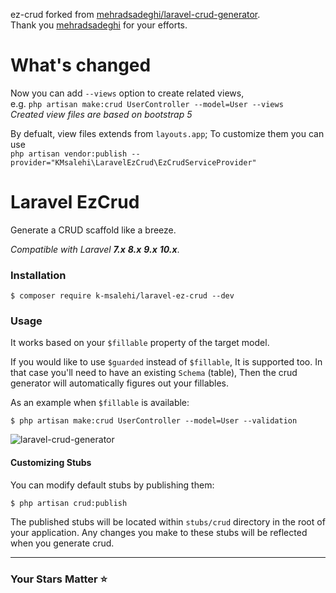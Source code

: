 ez-crud forked from [mehradsadeghi/laravel-crud-generator](https://github.com/mehradsadeghi/laravel-crud-generator).  
Thank you [mehradsadeghi](https://github.com/mehradsadeghi) for your efforts.

# What's changed
Now you can add `--views` option to create related views,  
e.g. `php artisan make:crud UserController --model=User --views`  
*Created view files are based on bootstrap 5*

By defualt, view files extends from `layouts.app`; To customize them you can use  
`php artisan vendor:publish --provider="KMsalehi\LaravelEzCrud\EzCrudServiceProvider"`


# Laravel EzCrud
Generate a CRUD scaffold like a breeze.

*Compatible with Laravel **7.x** **8.x** **9.x** **10.x***.

### Installation
`$ composer require k-msalehi/laravel-ez-crud --dev`

### Usage
It works based on your `$fillable` property of the target model.

If you would like to use `$guarded` instead of `$fillable`, It is supported too. 
In that case you'll need to have an existing `Schema` (table), Then the crud generator will automatically figures out your fillables.

As an example when `$fillable` is available:

`$ php artisan make:crud UserController --model=User --validation`

![laravel-crud-generator](https://user-images.githubusercontent.com/31504728/92512225-b99be400-f223-11ea-84ba-bbfb55d1babd.gif)

#### Customizing Stubs
You can modify default stubs by publishing them:

`$ php artisan crud:publish`

The published stubs will be located within `stubs/crud` directory in the root of your application.
Any changes you make to these stubs will be reflected when you generate crud.

----------------------------------------------

### Your Stars Matter ⭐️

